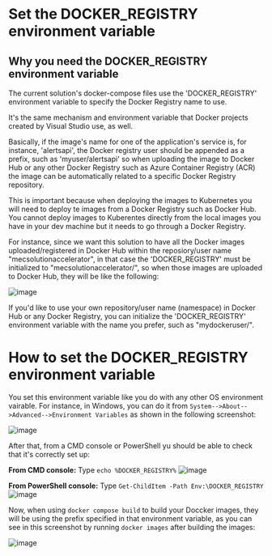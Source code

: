 # Set the DOCKER_REGISTRY environment variable

## Why you need the DOCKER_REGISTRY environment variable

The current solution's docker-compose files use the 'DOCKER_REGISTRY' environment variable to specify the Docker Registry name to use.

It's the same mechanism and environment variable that Docker projects created by Visual Studio use, as well. 

Basically, if the image's name for one of the application's service is, for instance, 'alertsapi', the Docker registry user should be appended as a prefix, such as 'myuser/alertsapi' so when uploading the image to Docker Hub or any other Docker Registry such as Azure Container Registry (ACR) the image can be automatically related to a specific Docker Registry repository.

This is important because when deploying the images to Kubernetes you will need to deploy te images from a Docker Registry such as Docker Hub. You cannot deploy images to Kuberentes directly from the local images you have in your dev machine but it needs to go through a Docker Registry. 

For instance, since we want this solution to have all the Docker images uploaded/registered in Docker Hub within the reposiory/user name "mecsolutionaccelerator", in that case the 'DOCKER_REGISTRY' must be initialized to "mecsolutionaccelerator/", so when those images are uploaded to Docker Hub, they will be like the following:

![image](https://user-images.githubusercontent.com/1712635/218830882-29ece9ca-6fb7-4212-b5ca-06227f81fc60.png)

If you'd like to use your own repository/user name (namespace) in Docker Hub or any Docker Registry, you can initialize the 'DOCKER_REGISTRY' environment variable with the name you prefer, such as "mydockeruser/".

# How to set the DOCKER_REGISTRY environment variable

You set this environment variable like you do with any other OS environment vairable.
For instance, in Windows, you can do it from `System-->About-->Advanced-->Environment Variables` as shown in the following screenshot:

![image](https://user-images.githubusercontent.com/1712635/218831802-a1a3a522-ea43-4294-aa8a-99f078859d18.png)

After that, from a CMD console or PowerShell yu should be able to check that it's correctly set up:

**From CMD console:**
Type `echo %DOCKER_REGISTRY%`
![image](https://user-images.githubusercontent.com/1712635/218832133-195d5aa4-5c59-49c3-b3ed-d8e73067ae7d.png)

**From PowerShell console:**
Type `Get-ChildItem -Path Env:\DOCKER_REGISTRY`
![image](https://user-images.githubusercontent.com/1712635/218832228-47e55c9d-c581-4d5a-8205-b247ebd857ff.png)

Now, when using `docker compose build` to build your Doccker images, they will be using the prefix specified in that environment variable, as you can see in this screenshot by running `docker images` after building the images:

![image](https://user-images.githubusercontent.com/1712635/218833081-0f5708ac-4391-468c-a37b-cbad5f95b535.png)



